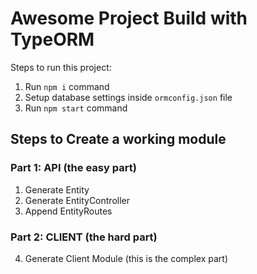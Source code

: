 # Awesome Project Build with TypeORM

Steps to run this project:

1. Run `npm i` command
2. Setup database settings inside `ormconfig.json` file
3. Run `npm start` command

## Steps to Create a working module
### Part 1: API (the easy part)
1. Generate Entity
2. Generate EntityController
3. Append EntityRoutes

### Part 2: CLIENT (the hard part)
4. Generate Client Module (this is the complex part)